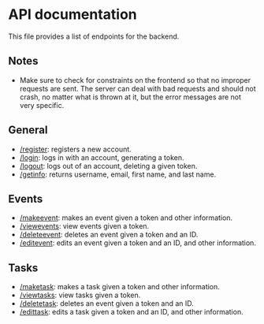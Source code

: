 # API documentation
This file provides a list of endpoints for the backend.

## Notes
* Make sure to check for constraints on the frontend so that no improper requests are sent. The server can deal with bad requests and should not crash, no matter what is thrown at it, but the error messages are not very specific.

## General
* [/register](register.md): registers a new account.
* [/login](login.md): logs in with an account, generating a token.
* [/logout](logout.md): logs out of an account, deleting a given token.
* [/getinfo](getinfo.md): returns username, email, first name, and last name.

## Events
* [/makeevent](makeevent.md): makes an event given a token and other information.
* [/viewevents](viewevents.md): view events given a token.
* [/deleteevent](deleteevent.md): deletes an event given a token and an ID.
* [/editevent](editevent.md): edits an event given a token and an ID, and other information.

## Tasks
* [/maketask](maketask.md): makes a task given a token and other information.
* [/viewtasks](viewtasks.md): view tasks given a token.
* [/deletetask](deletetask.md): deletes an event given a token and an ID.
* [/edittask](edittask.md): edits a task given a token and an ID, and other information.
